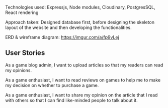 Technologies used: Expressjs, Node modules, Cloudinary, PostgresSQL, React rendering

Approach taken: Designed database first, before designing the skeleton layout of the website and then developing the functionalities.

ERD & wireframe diagram: https://imgur.com/a/fp9vLej

User Stories
-------------

As a game blog admin, I want to upload articles so that my readers can read my opinions.

As a game enthusiast, I want to read reviews on games to help me to make my decision on whether to purchase a game.

As a game enthusiast, I want to share my opinion on the article that I read with others so that I can find like-minded people to talk about it.